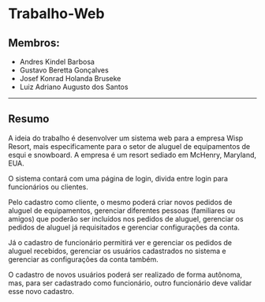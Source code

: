 # Trabalho-Web

## Membros:

* Andres Kindel Barbosa
* Gustavo Beretta Gonçalves
* Josef Konrad Holanda Bruseke
* Luiz Adriano Augusto dos Santos

---

## Resumo

A ideia do trabalho é desenvolver um sistema web para a empresa Wisp Resort, mais especificamente para o setor de aluguel de equipamentos de esqui e snowboard. A empresa é um resort sediado em McHenry, Maryland, EUA.

O sistema contará com uma página de login, divida entre login para funcionários ou clientes.

Pelo cadastro como cliente, o mesmo poderá criar novos pedidos de aluguel de equipamentos, gerenciar diferentes pessoas (familiares ou amigos) que poderão ser incluídos nos pedidos de aluguel, gerenciar os pedidos de aluguel já requisitados e gerenciar configurações da conta.

Já o cadastro de funcionário permitirá ver e gerenciar os pedidos de aluguel recebidos, gerenciar os usuários cadastrados no sistema e gerenciar as configurações da conta também.

O cadastro de novos usuários poderá ser realizado de forma autônoma, mas, para ser cadastrado como funcionário, outro funcionário deve validar esse novo cadastro.
